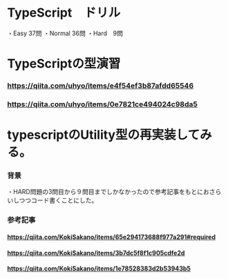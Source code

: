 # TypeScript　ドリル
・Easy 37問
・Normal 36問
・Hard　9問

# TypeScriptの型演習
### https://qiita.com/uhyo/items/e4f54ef3b87afdd65546
### https://qiita.com/uhyo/items/0e7821ce494024c98da5

# typescriptのUtility型の再実装してみる。
### 背景
・HARD問題の3問目から９問目までしかなかったので参考記事をもとにおさらいしつつコード書くことにした。

### 参考記事
#### https://qiita.com/KokiSakano/items/65e294173688f977a291#required
#### https://qiita.com/KokiSakano/items/3b7dc5f8f1c905cdfe2d
#### https://qiita.com/KokiSakano/items/1e78528383d2b53943b5
